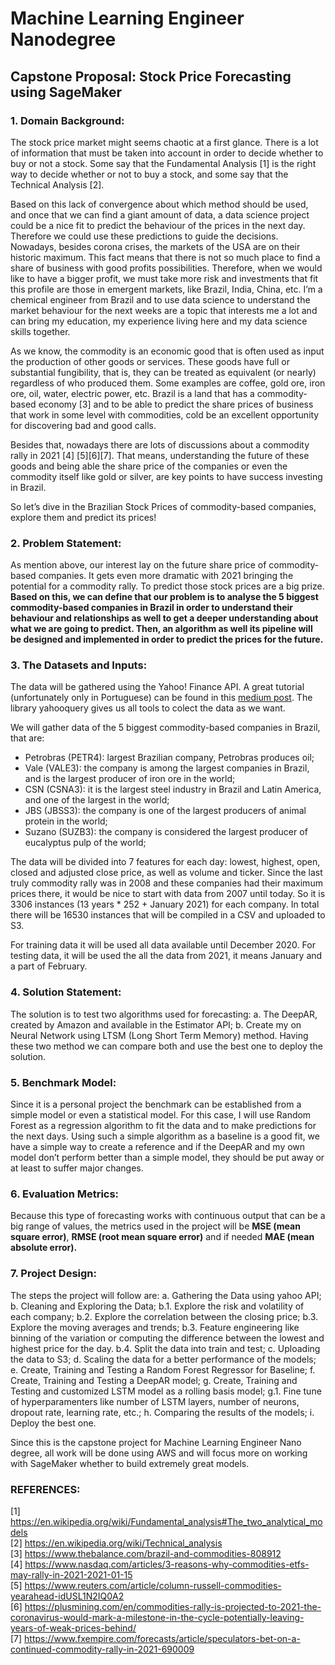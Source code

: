 # Machine Learning Engineer Nanodegree

## Capstone Proposal: Stock Price Forecasting using SageMaker


### 1. Domain Background:  
The stock price market might seems chaotic at a first glance. There is a lot of information that must be taken into account in order to decide whether to buy or not a stock. Some say that the Fundamental Analysis [1] is the right way to decide whether or not to buy a stock, and some say that the Technical Analysis [2].

Based on this lack of convergence about which method should be used, and once that we can find a giant amount of data, a data science project could be a nice fit to predict the behaviour of the prices in the next day. Therefore we could use these predictions to guide the decisions.
Nowadays, besides corona crises, the markets of the USA are on their historic maximum. This fact means that there is not so much place to find a share of business with good profits possibilities. Therefore, when we would like to have a bigger profit, we must take more risk and investments that fit this profile are those in emergent markets, like Brazil, India, China, etc. I’m a chemical engineer from Brazil and to use data science to understand the market behaviour for the next weeks are a topic that interests me a lot and can bring my education, my experience living here and my data science skills together.

As we know, the commodity is an economic good that is often used as input the production of other goods or services. These goods have full or substantial fungibility, that is, they can be treated as equivalent (or nearly) regardless of who produced them. Some examples are coffee, gold ore, iron ore, oil, water, electric power, etc. Brazil is a land that has a commodity-based economy [3] and to be able to predict the share prices of business that work in some level with commodities, cold be an excellent opportunity for discovering bad and good calls.

Besides that, nowadays there are lots of discussions about a commodity rally in 2021 [4] [5][6][7]. That means, understanding the future of these goods and being able the share price of the companies or even the commodity itself like gold or silver, are key points to have success investing in Brazil.

So let’s dive in the Brazilian Stock Prices of commodity-based companies, explore them and predict its prices! 


### 2. Problem Statement:  
As mention above, our interest lay on the future share price of commodity-based companies. It gets even more dramatic with 2021 bringing the potential for a commodity rally. To predict those stock prices are a big prize.
**Based on this, we can define that our problem is to analyse the 5 biggest commodity-based companies in Brazil in order to understand their behaviour and relationships as well to get a deeper understanding about what we are going to predict. Then, an algorithm as well its pipeline will be designed and implemented in order to predict the prices for the future.**  


### 3. The Datasets and Inputs:  
The data will be gathered using the Yahoo! Finance API. A great tutorial (unfortunately only in Portuguese) can be found in this [medium post](https://medium.com/@rodrigobercinimartins/como-extrair-dados-da-bovespa-sem-gastar-nada-com-python-14a03454a720). The library yahooquery gives us all tools to colect the data as we want.  

We will gather data of the 5 biggest commodity-based companies in Brazil, that are:
- Petrobras (PETR4): largest Brazilian company, Petrobras produces oil;
- Vale (VALE3): the company is among the largest companies in Brazil, and is the largest producer of iron ore in the world;
- CSN (CSNA3): it is the largest steel industry in Brazil and Latin America, and one of the largest in the world;
- JBS (JBSS3): the company is one of the largest producers of animal protein in the world;
- Suzano (SUZB3): the company is considered the largest producer of eucalyptus pulp of the world;


The data will be divided into 7 features for each day: lowest, highest, open, closed and adjusted close price, as well as volume and ticker.
Since the last truly commodity rally was in 2008 and these companies had their maximum prices there, it would be nice to start with data from 2007 until today. So it is 3306 instances (13 years * 252 + January 2021) for each company. In total there will be 16530 instances that will be compiled in a CSV and uploaded to S3.

For training data it will be used all data available until December 2020. For testing data, it will be used the all the data from 2021, it means January and a part of February.


### 4. Solution Statement:        
The solution is to test two algorithms used for forecasting:
    a. The DeepAR, created by Amazon and available in the Estimator API;
    b. Create my on Neural Network using LTSM (Long Short Term Memory) method.
Having these two method we can compare both and use the best one to deploy the solution.  


### 5. Benchmark Model:  
Since it is a personal project the benchmark can be established from a simple model or even a statistical model. For this case, I will use Random Forest as a regression algorithm to fit the data and to make predictions for the next days.
Using such a simple algorithm as a baseline is a good fit, we have a simple way to create a reference and if the DeepAR and my own model don’t perform better than a simple model, they should be put away or at least to suffer major changes.  

### 6. Evaluation Metrics:       
Because this type of forecasting works with continuous output that can be a big range of values, the metrics used in the project will be **MSE (mean square error)**, **RMSE (root mean square error)** and if needed **MAE (mean absolute error).**

### 7. Project Design:     
The steps the project will follow are:
a. Gathering the Data using yahoo API;
b. Cleaning and Exploring the Data;
    b.1. Explore the risk and volatility of each company;
    b.2. Explore the correlation between the closing price;
    b.3. Explore the moving averages and trends;
    b.3. Feature engineering like binning of the variation or computing the difference between the lowest and highest price for the day.
    b.4. Split the data into train and test;
c. Uploading the data to S3;
d. Scaling the data for a better performance of the models;
e. Create, Training and Testing a Random Forest Regressor for Baseline;
f. Create, Training and Testing a DeepAR model;
g. Create, Training and Testing and customized LSTM model as a rolling basis model;
    g.1. Fine tune of hyperparamenters like number of LSTM layers, number of neurons, dropout rate, learning rate, etc.;
h. Comparing the results of the models;
i. Deploy the best one.

Since this is the capstone project for Machine Learning Engineer Nano degree, all work will be done using AWS and will focus more on working with SageMaker whether to build extremely great models.


### REFERENCES:    
[1] https://en.wikipedia.org/wiki/Fundamental_analysis#The_two_analytical_models  
[2] https://en.wikipedia.org/wiki/Technical_analysis  
[3] https://www.thebalance.com/brazil-and-commodities-808912  
[4] https://www.nasdaq.com/articles/3-reasons-why-commodities-etfs-may-rally-in-2021-2021-01-15  
[5] https://www.reuters.com/article/column-russell-commodities-yearahead-idUSL1N2IQ0A2    
[6] https://plusmining.com/en/commodities-rally-is-projected-to-2021-the-coronavirus-would-mark-a-milestone-in-the-cycle-potentially-leaving-years-of-weak-prices-behind/  
[7] https://www.fxempire.com/forecasts/article/speculators-bet-on-a-continued-commodity-rally-in-2021-690009  
